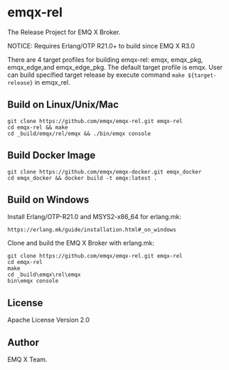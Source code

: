 emqx-rel
========

The Release Project for EMQ X Broker.

NOTICE: Requires Erlang/OTP R21.0+ to build since EMQ X R3.0

There are 4 target profiles for building emqx-rel: emqx, emqx_pkg, emqx_edge,and emqx_edge_pkg. The default target profile is emqx. User can build specified target release by execute command `make ${target-release}` in emqx_rel.

Build on Linux/Unix/Mac
-----------------------

```
git clone https://github.com/emqx/emqx-rel.git emqx-rel
cd emqx-rel && make
cd _build/emqx/rel/emqx && ./bin/emqx console
```

Build Docker Image
------------------

```
git clone https://github.com/emqx/emqx-docker.git emqx_docker
cd emqx_docker && docker build -t emqx:latest .
```

Build on Windows
----------------

Install Erlang/OTP-R21.0 and MSYS2-x86_64 for erlang.mk:

```
https://erlang.mk/guide/installation.html#_on_windows
```

Clone and build the EMQ X Broker with erlang.mk:

```
git clone https://github.com/emqx/emqx-rel.git emqx-rel
cd emqx-rel
make
cd _build\emqx\rel\emqx
bin\emqx console
```

License
-------

Apache License Version 2.0

Author
------

EMQ X Team.
